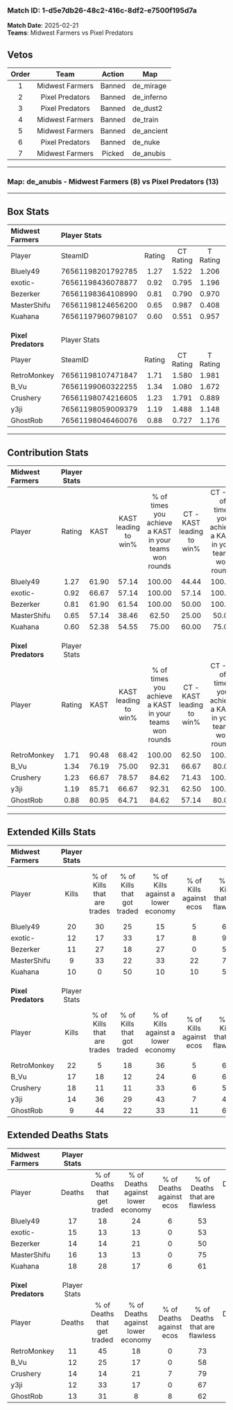 ### Match ID: 1-d5e7db26-48c2-416c-8df2-e7500f195d7a  
**Match Date**: 2025-02-21  
**Teams**: Midwest Farmers vs Pixel Predators  

## Vetos  

| Order | Team | Action | Map |
| :---: | :--: | :----: | --- |
| 1 | Midwest Farmers | Banned | de_mirage |
| 2 | Pixel Predators | Banned | de_inferno |
| 3 | Pixel Predators | Banned | de_dust2 |
| 4 | Midwest Farmers | Banned | de_train |
| 5 | Midwest Farmers | Banned | de_ancient |
| 6 | Pixel Predators | Banned | de_nuke |
| 7 | Midwest Farmers | Picked | de_anubis |

---  

### **Map**: de_anubis - Midwest Farmers (8) vs Pixel Predators (13)  
---  

## Box Stats  

| **Midwest Farmers** | Player Stats      |        |           |          |       |       |       |         |        |      |     |
| :- | :- | :-: | :-: | :-: | :-: | :-: | :-: | :-: | :-: | :-: | :-: |
| Player              | SteamID           | Rating | CT Rating | T Rating | KAST  |  ADR  | Kills | Assists | Deaths | K/D  | HS% |
| Bluely49            | 76561198201792785 |  1.27  |   1.522   |  1.206   | 61.90 | 106.5 |  20   |    6    |   17   | 1.18 | 45  |
| exotic-             | 76561198436078877 |  0.92  |   0.795   |  1.196   | 66.67 | 76.6  |  12   |    2    |   15   | 0.80 | 58  |
| Bezerker            | 76561198364108990 |  0.81  |   0.790   |  0.970   | 61.90 | 61.4  |  11   |    1    |   14   | 0.79 | 27  |
| MasterShifu         | 76561198124656200 |  0.65  |   0.987   |  0.408   | 57.14 | 56.9  |   9   |    6    |   16   | 0.56 | 33  |
| Kuahana             | 76561197960798107 |  0.60  |   0.551   |  0.957   | 52.38 | 60.9  |  10   |    1    |   18   | 0.56 | 30  |
|                     |                   |        |           |          |       |       |       |         |        |      |     |
|                     |                   |        |           |          |       |       |       |         |        |      |     |
|                     |                   |        |           |          |       |       |       |         |        |      |     |
| **Pixel Predators** | Player Stats      |        |           |          |       |       |       |         |        |      |     |
| Player              | SteamID           | Rating | CT Rating | T Rating | KAST  |  ADR  | Kills | Assists | Deaths | K/D  | HS% |
| RetroMonkey         | 76561198107471847 |  1.71  |   1.580   |  1.981   | 90.48 | 107.7 |  22   |    3    |   11   | 2.00 | 31  |
| B_Vu                | 76561199060322255 |  1.34  |   1.080   |  1.672   | 76.19 | 89.3  |  17   |    9    |   12   | 1.42 | 58  |
| Crushery            | 76561198074216605 |  1.23  |   1.791   |  0.889   | 66.67 | 86.6  |  18   |    3    |   14   | 1.29 | 55  |
| y3ji                | 76561198059009379 |  1.19  |   1.488   |  1.148   | 85.71 | 64.2  |  14   |    5    |   12   | 1.17 | 50  |
| GhostRob            | 76561198046460076 |  0.88  |   0.727   |  1.176   | 80.95 | 51.6  |   9   |    5    |   13   | 0.69 | 44  |
---  

## Contribution Stats  

| **Midwest Farmers** | Player Stats |       |                      |                                                        |                           |                                                             |                          |                                                            |
| :- | :-: | :-: | :-: | :-: | :-: | :-: | :-: | :-: |
| Player              |    Rating    | KAST  | KAST leading to win% | % of times you achieve a KAST in your teams won rounds | CT - KAST leading to win% | CT - % of times you achieve a KAST in your teams won rounds | T - KAST leading to win% | T - % of times you achieve a KAST in your teams won rounds |
| Bluely49            |     1.27     | 61.90 |        57.14         |                         100.00                         |           44.44           |                           100.00                            |          80.00           |                           100.00                           |
| exotic-             |     0.92     | 66.67 |        57.14         |                         100.00                         |           57.14           |                           100.00                            |          57.14           |                           100.00                           |
| Bezerker            |     0.81     | 61.90 |        61.54         |                         100.00                         |           50.00           |                           100.00                            |          80.00           |                           100.00                           |
| MasterShifu         |     0.65     | 57.14 |        38.46         |                         62.50                          |           25.00           |                            50.00                            |          60.00           |                           75.00                            |
| Kuahana             |     0.60     | 52.38 |        54.55         |                         75.00                          |           60.00           |                            75.00                            |          50.00           |                           75.00                            |
|                     |              |       |                      |                                                        |                           |                                                             |                          |                                                            |
|                     |              |       |                      |                                                        |                           |                                                             |                          |                                                            |
|                     |              |       |                      |                                                        |                           |                                                             |                          |                                                            |
| **Pixel Predators** | Player Stats |       |                      |                                                        |                           |                                                             |                          |                                                            |
| Player              |    Rating    | KAST  | KAST leading to win% | % of times you achieve a KAST in your teams won rounds | CT - KAST leading to win% | CT - % of times you achieve a KAST in your teams won rounds | T - KAST leading to win% | T - % of times you achieve a KAST in your teams won rounds |
| RetroMonkey         |     1.71     | 90.48 |        68.42         |                         100.00                         |           62.50           |                           100.00                            |          72.73           |                           100.00                           |
| B_Vu                |     1.34     | 76.19 |        75.00         |                         92.31                          |           66.67           |                            80.00                            |          80.00           |                           100.00                           |
| Crushery            |     1.23     | 66.67 |        78.57         |                         84.62                          |           71.43           |                           100.00                            |          85.71           |                           75.00                            |
| y3ji                |     1.19     | 85.71 |        66.67         |                         92.31                          |           62.50           |                           100.00                            |          70.00           |                           87.50                            |
| GhostRob            |     0.88     | 80.95 |        64.71         |                         84.62                          |           57.14           |                            80.00                            |          70.00           |                           87.50                            |
---  

## Extended Kills Stats  

| **Midwest Farmers** | Player Stats |                            |                            |                                    |                         |                              |                                 |                                       |                    |           |
| :- | :-: | :-: | :-: | :-: | :-: | :-: | :-: | :-: | :-: | :-: |
| Player              |    Kills     | % of Kills that are trades | % of Kills that got traded | % of Kills against a lower economy | % of Kills against ecos | % of Kills that are flawless | % of Kills that are close duels | % of Kills that are assisted by flash | Pistol Round Kills | AWP Kills |
| Bluely49            |      20      |             30             |             25             |                 15                 |            5            |              60              |                0                |                   0                   |         4          |     0     |
| exotic-             |      12      |             17             |             33             |                 17                 |            8            |              92              |                0                |                   0                   |         1          |     0     |
| Bezerker            |      11      |             27             |             18             |                 27                 |            0            |              55              |               18                |                   0                   |         3          |     1     |
| MasterShifu         |      9       |             33             |             22             |                 33                 |           22            |              78              |                0                |                   0                   |         1          |     0     |
| Kuahana             |      10      |             0              |             50             |                 10                 |           10            |              50              |               30                |                  10                   |         1          |     0     |
|                     |              |                            |                            |                                    |                         |                              |                                 |                                       |                    |           |
|                     |              |                            |                            |                                    |                         |                              |                                 |                                       |                    |           |
|                     |              |                            |                            |                                    |                         |                              |                                 |                                       |                    |           |
| **Pixel Predators** | Player Stats |                            |                            |                                    |                         |                              |                                 |                                       |                    |           |
| Player              |    Kills     | % of Kills that are trades | % of Kills that got traded | % of Kills against a lower economy | % of Kills against ecos | % of Kills that are flawless | % of Kills that are close duels | % of Kills that are assisted by flash | Pistol Round Kills | AWP Kills |
| RetroMonkey         |      22      |             5              |             18             |                 36                 |            5            |              64              |                9                |                   9                   |         0          |     8     |
| B_Vu                |      17      |             18             |             12             |                 24                 |            6            |              65              |                6                |                   0                   |         1          |     0     |
| Crushery            |      18      |             11             |             11             |                 33                 |            6            |              56              |               11                |                   6                   |         1          |     1     |
| y3ji                |      14      |             36             |             29             |                 43                 |            7            |              43              |                7                |                   0                   |         1          |     0     |
| GhostRob            |      9       |             44             |             22             |                 33                 |           11            |              67              |                0                |                   0                   |         0          |     0     |
## Extended Deaths Stats  

| **Midwest Farmers** | Player Stats |                             |                                   |                          |                               |                            |                           |               |
| :- | :-: | :-: | :-: | :-: | :-: | :-: | :-: | :-: |
| Player              |    Deaths    | % of Deaths that get traded | % of Deaths against lower economy | % of Deaths against ecos | % of Deaths that are flawless | % of Deaths that are close | % of Deaths while blinded | Deaths to AWP |
| Bluely49            |      17      |             18              |                24                 |            6             |              53               |             12             |            12             |       2       |
| exotic-             |      15      |             13              |                13                 |            0             |              53               |             7              |             0             |       2       |
| Bezerker            |      14      |             14              |                21                 |            0             |              50               |             7              |             0             |       2       |
| MasterShifu         |      16      |             13              |                13                 |            0             |              75               |             6              |             0             |       2       |
| Kuahana             |      18      |             28              |                17                 |            6             |              61               |             6              |             6             |       1       |
|                     |              |                             |                                   |                          |                               |                            |                           |               |
|                     |              |                             |                                   |                          |                               |                            |                           |               |
|                     |              |                             |                                   |                          |                               |                            |                           |               |
| **Pixel Predators** | Player Stats |                             |                                   |                          |                               |                            |                           |               |
| Player              |    Deaths    | % of Deaths that get traded | % of Deaths against lower economy | % of Deaths against ecos | % of Deaths that are flawless | % of Deaths that are close | % of Deaths while blinded | Deaths to AWP |
| RetroMonkey         |      11      |             45              |                18                 |            0             |              73               |             9              |             0             |       0       |
| B_Vu                |      12      |             25              |                17                 |            0             |              58               |             0              |             0             |       0       |
| Crushery            |      14      |             14              |                21                 |            7             |              79               |             14             |             0             |       0       |
| y3ji                |      12      |             33              |                17                 |            0             |              67               |             0              |             0             |       0       |
| GhostRob            |      13      |             31              |                 8                 |            8             |              62               |             15             |             8             |       1       |

